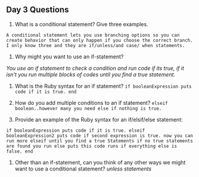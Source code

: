 ## Day 3 Questions

1. What is a conditional statement? Give three examples.

`A conditional statement lets you use branching options so
you can create behavior that can only happen if you choose
the correct branch.
I only know three and they are if/unless/and case/ when statements.`

1. Why might you want to use an if-statement?

*You use an if statement to check a condition and run code if its true, if it isn't you run multiple blocks of codes until you find a true statement.*

1. What is the Ruby syntax for an if statement?
`if booleanExpression
  puts code if it is true.
end`

1. How do you add multiple conditions to an if statement?
`elseif boolean..however many you need
else if nothing is true.`

1. Provide an example of the Ruby syntax for an if/elsif/else statement:

`if booleanExpression
  puts code if it is true.
elseif booleanExpression2
  puts code if second expression is true.
now you can run more elseif until you find a true Statements
if no true statements are found you run
else
  puts this code runs if everything else is false.
end`

1. Other than an if-statement, can you think of any other ways we might want to use a conditional statement?
*unless statements*
